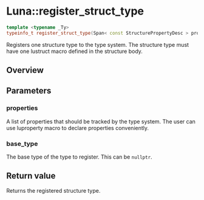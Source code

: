# Luna::register_struct_type

```c++
template <typename _Ty>
typeinfo_t register_struct_type(Span< const StructurePropertyDesc > properties, typeinfo_t base_type=nullptr)
```

Registers one structure type to the type system. The structure type must have one lustruct macro defined in the structure body. 

## Overview


## Parameters
### properties
A list of properties that should be tracked by the type system. The user can use luproperty macro to declare properties conveniently. 

### base_type
The base type of the type to register. This can be `nullptr`. 

## Return value
Returns the registered structure type. 


